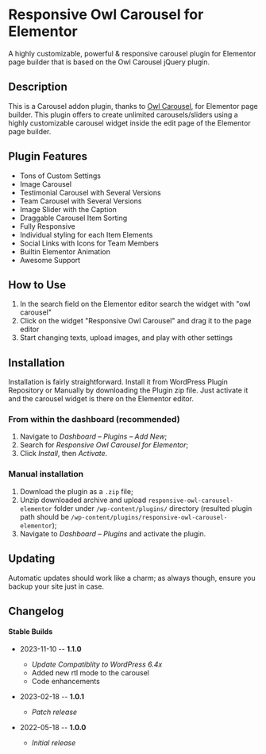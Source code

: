 # Responsive Owl Carousel for Elementor

A highly customizable, powerful & responsive carousel plugin for Elementor page builder that is based on the Owl Carousel jQuery plugin.

## Description
This is a Carousel addon plugin, thanks to [Owl Carousel](https://owlcarousel2.github.io/OwlCarousel2), for Elementor page builder. This plugin offers to create unlimited carousels/sliders using a highly customizable carousel widget inside the edit page of the Elementor page builder.

## Plugin Features

* Tons of Custom Settings
* Image Carousel
* Testimonial Carousel with Several Versions
* Team Carousel with Several Versions
* Image Slider with the Caption
* Draggable Carousel Item Sorting
* Fully Responsive
* Individual styling for each Item Elements
* Social Links with Icons for Team Members
* Builtin Elementor Animation
* Awesome Support

## How to Use

1. In the search field on the Elementor editor search the widget with "owl carousel"
2. Click on the widget "Responsive Owl Carousel" and drag it to the page editor
3. Start changing texts, upload images, and play with other settings

## Installation
Installation is fairly straightforward. Install it from WordPress Plugin Repository or Manually by downloading the Plugin zip file. Just activate it and the carousel widget is there on the Elementor editor.

### From within the dashboard (recommended)

1. Navigate to _Dashboard – Plugins – Add New_;
2. Search for _Responsive Owl Carousel for Elementor_;
3. Click _Install_, then _Activate_.

### Manual installation

1. Download the plugin as a `.zip` file;
2. Unzip downloaded archive and upload `responsive-owl-carousel-elementor` folder under `/wp-content/plugins/` directory (resulted plugin path should be `/wp-content/plugins/responsive-owl-carousel-elementor`);
3. Navigate to *Dashboard – Plugins* and activate the plugin.

## Updating

Automatic updates should work like a charm; as always though, ensure you backup your site just in case.

## Changelog

#### Stable Builds

*   2023-11-10 -- **1.1.0**
    *  _Update Compatiblity to WordPress 6.4x_
    * Added new rtl mode to the carousel
    * Code enhancements

*   2023-02-18 -- **1.0.1**
    *  _Patch release_


*   2022-05-18 -- **1.0.0**
    *  _Initial release_